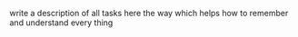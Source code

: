 write a description of all tasks here the way which helps how to remember and understand every thing
